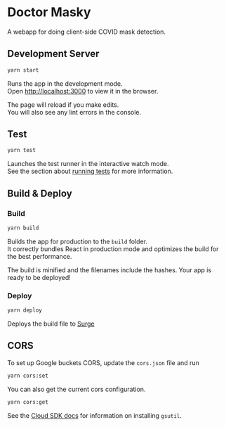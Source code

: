 # Doctor Masky

A webapp for doing client-side COVID mask detection.

## Development Server

```bash
yarn start
```

Runs the app in the development mode.<br />
Open [http://localhost:3000](http://localhost:3000) to view it in the browser.

The page will reload if you make edits.<br />
You will also see any lint errors in the console.

## Test

```bash
yarn test
```

Launches the test runner in the interactive watch mode.<br />
See the section about [running tests](https://facebook.github.io/create-react-app/docs/running-tests) for more information.

## Build & Deploy

### Build

```bash
yarn build
```

Builds the app for production to the `build` folder.<br />
It correctly bundles React in production mode and optimizes the build for the best performance.

The build is minified and the filenames include the hashes.
Your app is ready to be deployed!

### Deploy

```bash
yarn deploy
```

Deploys the build file to [Surge](https://surge.sh)

## CORS

To set up Google buckets CORS, update the `cors.json` file and run

```bash
yarn cors:set
```

You can also get the current cors configuration.

```bash
yarn cors:get
```

See the [Cloud SDK docs](https://cloud.google.com/storage/docs/gsutil) for information on installing `gsutil`.
